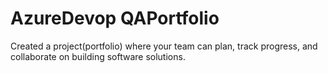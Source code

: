 # AzureDevop QAPortfolio
Created a  project(portfolio) where your team can plan, track progress, and collaborate on building software solutions.
